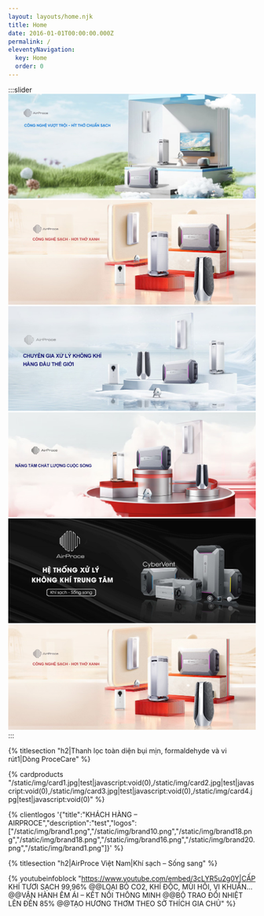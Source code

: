 ```yaml
---
layout: layouts/home.njk
title: Home
date: 2016-01-01T00:00:00.000Z
permalink: /
eleventyNavigation:
  key: Home
  order: 0
---
```



:::slider
![](/static/img/bg1.jpg)
![](/static/img/bg2.jpg)
![](/static/img/bg3.jpg)
![](/static/img/bg4.jpg)
![](/static/img/bg5.jpg)
![](/static/img/bg2.jpg)
:::

{% titlesection "h2|Thanh lọc toàn diện bụi mịn, formaldehyde và vi rút1|Dòng ProceCare" %}

{% cardproducts "/static/img/card1.jpg|test|javascript:void(0),/static/img/card2.jpg|test|javascript:void(0),/static/img/card3.jpg|test|javascript:void(0),/static/img/card4.jpg|test|javascript:void(0)" %}

{% clientlogos '{"title":"KHÁCH HÀNG – AIRPROCE","description":"test","logos":["/static/img/brand1.png","/static/img/brand10.png","/static/img/brand18.png","/static/img/brand18.png","/static/img/brand16.png","/static/img/brand20.png","/static/img/brand1.png"]}' %}

{% titlesection "h2|AirProce Việt Nam|Khí sạch – Sống sang" %}

{% youtubeinfoblock "https://www.youtube.com/embed/3cLYR5u2g0Y|CẤP KHÍ TƯƠI SẠCH 99,96% @@LOẠI BỎ CO2, KHÍ ĐỘC, MÙI HÔI, VI KHUẨN… @@VẬN HÀNH ÊM ÁI – KẾT NỐI THÔNG MINH @@BỘ TRAO ĐỔI NHIỆT LÊN ĐẾN 85% @@TẠO HƯƠNG THƠM THEO SỞ THÍCH GIA CHỦ" %}
